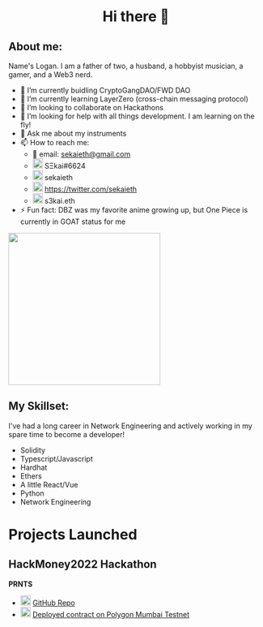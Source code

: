 <h1 align="center"> Hi there 👋</h1>

## About me:
Name's Logan.  I am a father of two, a husband, a hobbyist musician, a gamer, and a Web3 nerd.
<br>
- 🔭 I’m currently buidling CryptoGangDAO/FWD DAO
- 🌱 I’m currently learning LayerZero (cross-chain messaging protocol)
- 👯 I’m looking to collaborate on Hackathons
- 🤔 I’m looking for help with all things development.  I am learning on the fly!
- 💬 Ask me about my instruments
- 📫 How to reach me:
  - 📨 email: sekaieth@gmail.com
  - <img src="https://discord.com/assets/3437c10597c1526c3dbd98c737c2bcae.svg" width=20px> SΞkai#6624
  - <img src="https://img.icons8.com/color/344/telegram-app--v1.png" width=20px> sekaieth
  - <img src="https://img.icons8.com/color/344/twitter--v1.png" width=20px> https://twitter.com/sekaieth
  - <img src="https://avatars.githubusercontent.com/u/34167658?s=200&v=4" width=20px> s3kai.eth
- ⚡ Fun fact: DBZ was my favorite anime growing up, but One Piece is currently in GOAT status for me
<img src="https://c.tenor.com/-cdAD8LRCV4AAAAS/luffy-gum-gum-red-roc.gif" width="300">


## My Skillset:
I've had a long career in Network Engineering and actively working in my spare time to become a developer!
<br>
- Solidity
- Typescript/Javascript
- Hardhat
- Ethers
- A little React/Vue
- Python
- Network Engineering

# Projects Launched
## HackMoney2022 Hackathon
**PRNTS**
- <img src="https://mpng.subpng.com/20180615/kff/kisspng-computer-icons-github-logo-github-5b23f7d7474c14.790619341529083863292.jpg" width=20px> [GitHub Repo](https://github.com/PrntNft/PRNTS-Smart-Contracts)
- <img src="https://polygontechnology.notion.site/image/https%3A%2F%2Fs3-us-west-2.amazonaws.com%2Fsecure.notion-static.com%2Fdc0b7b88-a394-42f1-ac03-6e4959b71170%2FMonochrome_White.svg?table=block&id=6bb516b4-9582-4d74-b2de-881dffde06e8&spaceId=51562dc1-1dc5-4484-bf96-2aeac848ae2f&userId=&cache=v2" width=20px> [Deployed contract on Polygon Mumbai Testnet](https://mumbai.polygonscan.com/address/0xccD0edfb743C74460f9Fb2e19D87feDf3688AB3E#code)
